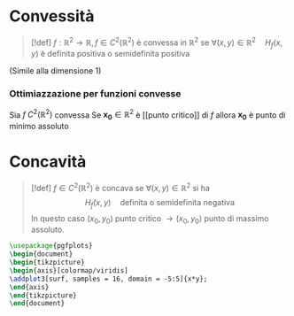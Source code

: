 # Convessità
>[!def]
>$f : \mathbb{R}^2 \to \mathbb{R}, f \in C^2 (\mathbb{R}^2)$ è convessa in $\mathbb{R}^2$ se $\forall (x,y) \in \mathbb{R}^2\quad H_{f}(x,y)$ è definita positiva o semidefinita positiva

(Simile alla dimensione 1)


### Ottimiazzazione per funzioni convesse
Sia $f\ C^2(\mathbb{R}^2)$ convessa
Se $\mathbf{x_{0}} \in \mathbb{R}^2$ è [[punto critico]] di $f$ allora $\mathbf{x_{0}}$ è punto di minimo assoluto

# Concavità

>[!def]
$f \in C^2 (\mathbb{R}^2)$ è concava se $\forall (x,y) \in \mathbb{R}^2$ si ha
$$ H_{f}(x,y)\quad\text{definita o semidefinita negativa} $$
In questo caso $(x_{0},y_{0})$ punto critico $\to (x_{0},y_{0})$ punto di massimo assoluto.


```tikz
\usepackage{pgfplots}
\begin{document}
\begin{tikzpicture}
\begin{axis}[colormap/viridis]
\addplot3[surf, samples = 16, domain = -5:5]{x*y};
\end{axis}
\end{tikzpicture}
\end{document}
```



